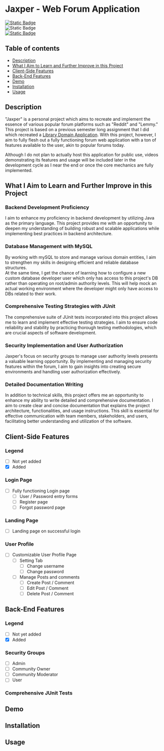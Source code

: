 # Jaxper - Web Forum Application
[![Static Badge](https://img.shields.io/badge/Email-jreginaldo@protonmail.com-blue)](mailto:jreginaldo@protonmail.com?subject=[Github%20Jaxper]Subject)  
![Static Badge](https://img.shields.io/badge/Discord-itakedonations-5539cc)  
[![Static Badge](https://img.shields.io/badge/Based_On-Library_Domain_Application-orange)](https://github.com/AnotherCreator/Library-Domain-Application)

## Table of contents
- [Description](#description)
- [What I Aim to Learn and Further Improve in this Project](#what-i-aim-to-learn-and-further-improve-in-this-project)
- [Client-Side Features](#client-side-features)
- [Back-End Features](#back-end-features)
- [Demo](#demo)
- [Installation](#installation) 
- [Usage](#usage)

## Description
"Jaxper" is a personal project which aims to recreate and implement the essence of various popular forum platforms such
as "Reddit" and "Lemmy." This project is based on a previous semester long assignment that I did which recreated a 
[Library Domain Application](https://github.com/AnotherCreator/Library-Domain-Application). With this project, however, 
I aim to fully flesh out a fully functioning forum web application with a ton of features available to the user, akin to
popular forums today.  

Although I do not plan to actually host this application for public use, videos demonstrating its features and usage will
be included later in the development cycle as I near the end or once the core mechanics are fully implemented.

## What I Aim to Learn and Further Improve in this Project
### Backend Development Proficiency
I aim to enhance my proficiency in backend development by utilizing Java as the primary language. 
This project provides me with an opportunity to deepen my understanding of building robust and scalable applications 
while implementing best practices in backend architecture.  

### Database Management with MySQL
By working with mySQL to store and manage various domain entities, 
I aim to strengthen my skills in designing efficient and reliable database structures.  
At the same time, I get the chance of learning how to configure a new custom database developer user which only has access
to this project's DB rather than operating on root/admin authority levels. This will help mock an actual working environment
where the developer might only have access to DBs related to their work.

### Comprehensive Testing Strategies with JUnit 
The comprehensive suite of JUnit tests incorporated into this project allows me to learn and implement 
effective testing strategies. I aim to ensure code reliability and stability by practicing thorough testing 
methodologies, which are crucial aspects of software development.  

### Security Implementation and User Authorization
Jaxper's focus on security groups to manage user authority levels presents a valuable learning opportunity. 
By implementing and managing security features within the forum, 
I aim to gain insights into creating secure environments and handling user authorization effectively.  

### Detailed Documentation Writing
In addition to technical skills, this project offers me an opportunity to enhance my ability to write detailed and 
comprehensive documentation. I aim to create clear and concise documentation that explains the project architecture, 
functionalities, and usage instructions. This skill is essential for effective communication with team members, 
stakeholders, and users, facilitating better understanding and utilization of the software.  

## Client-Side Features
### Legend
- [ ] Not yet added
- [x] Added
### Login Page
- [ ] Fully functioning Login page 
  - [ ] User / Password entry forms
  - [ ] Register page
  - [ ] Forgot password page
### Landing Page
- [ ] Landing page on successful login
### User Profile
- [ ] Customizable User Profile Page
  - [ ] Setting Tab
    - [ ] Change username
    - [ ] Change password
  - [ ] Manage Posts and comments
    - [ ] Create Post / Comment
    - [ ] Edit Post / Comment
    - [ ] Delete Post / Comment 

## Back-End Features
### Legend
- [ ] Not yet added
- [x] Added
### Security Groups
- [ ] Admin
- [ ] Community Owner
- [ ] Community Moderator
- [ ] User
### Comprehensive JUnit Tests

## Demo

## Installation

## Usage
